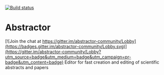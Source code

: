 [![Build status](https://ci.appveyor.com/api/projects/status/rx1s4oxovi74l905?svg=true)](https://ci.appveyor.com/project/sebi5000/abstractor)
# Abstractor

[![Join the chat at https://gitter.im/abstractor-community/Lobby](https://badges.gitter.im/abstractor-community/Lobby.svg)](https://gitter.im/abstractor-community/Lobby?utm_source=badge&utm_medium=badge&utm_campaign=pr-badge&utm_content=badge)
Editor for fast creation and editing of scientific abstracts and papers
